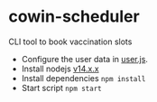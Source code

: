 # cowin-scheduler

CLI tool to book vaccination slots

- Configure the user data in [user.js](https://github.com/qruiger/cowin-scheduler/src/user.js).
- Install nodejs [v14.x.x](https://nodejs.org/en/download/)
- Install dependencies `npm install` 
- Start script `npm start`
